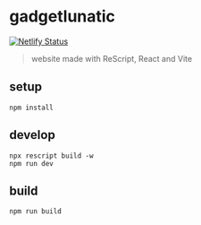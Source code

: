 # gadgetlunatic

[![Netlify Status](https://api.netlify.com/api/v1/badges/6167cc58-9975-4a8e-8f29-8b5cb061ec6f/deploy-status)](https://app.netlify.com/sites/gadgetlunatic/deploys)

> website made with ReScript, React and Vite

## setup

```
npm install
```

## develop

```
npx rescript build -w
npm run dev
```

## build

```
npm run build
```
